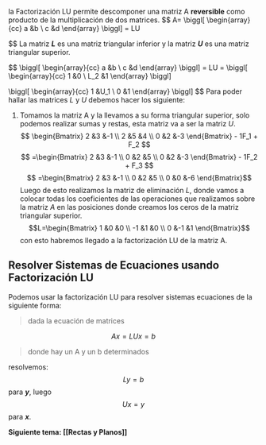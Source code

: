 la Factorización LU permite descomponer una matriz A **reversible** como producto de la multiplicación de dos matrices.
$$
A=
\biggl[
\begin{array}{cc}
a &b \\
c &d
\end{array}
\biggl]
= LU

$$
La matriz ***L*** es una matriz triangular inferior y la matriz ***U*** es una matriz triangular superior.

$$
\biggl[
\begin{array}{cc}
a &b \\
c &d
\end{array}
\biggl]
= LU = 
\biggl[
\begin{array}{cc}
1 &0 \\
L_2 &1
\end{array}
\biggl]

\biggl[
\begin{array}{cc}
1 &U_1 \\
0 &1
\end{array}
\biggl]
$$
Para poder hallar las matrices $L$ y $U$ debemos hacer los siguiente:

1. Tomamos la matriz A y la llevamos a su forma triangular superior, solo podemos realizar sumas y restas, esta matriz va a ser la matriz $U$.
$$
\begin{Bmatrix}
2 &3 &-1 \\
2 &5 &4 \\
0 &2 &-3
\end{Bmatrix} - 1F_1 + F_2 $$
$$
=\begin{Bmatrix}
2 &3 &-1 \\
0 &2 &5 \\
0 &2 &-3
\end{Bmatrix} - 1F_2 + F_3 $$
$$
=\begin{Bmatrix}
2 &3 &-1 \\
0 &2 &5 \\
0 &0 &-6
\end{Bmatrix}$$
	Luego de esto realizamos la matriz de eliminación $L$, donde vamos a colocar todas los coeficientes de las operaciones que realizamos sobre la matriz $A$ en las posiciones donde creamos los ceros de la matriz triangular superior.
	$$L=\begin{Bmatrix}
1 &0 &0 \\
-1 &1 &0 \\
0 &-1 &1
\end{Bmatrix}$$
con esto habremos llegado a la factorización LU de la matriz A.
## Resolver Sistemas de Ecuaciones usando Factorización LU

Podemos usar la factorización LU para resolver sistemas ecuaciones de la siguiente forma:

>dada la ecuación de matrices

$$
Ax = LUx = b
$$
> donde hay un A y un b determinados

resolvemos:
$$ Ly = b $$ para ***y***, luego
$$ Ux = y $$
para ***x***.

**Siguiente tema: [[Rectas y Planos]]**